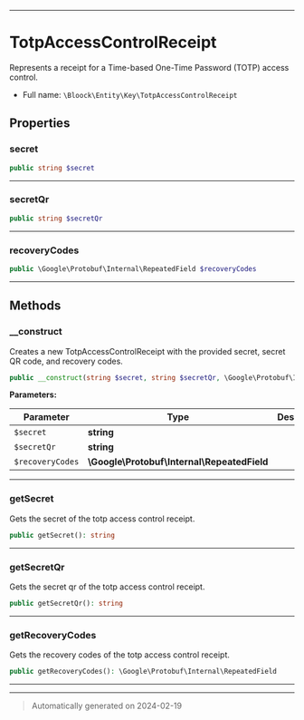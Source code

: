 ***

# TotpAccessControlReceipt

Represents a receipt for a Time-based One-Time Password (TOTP) access control.



* Full name: `\Bloock\Entity\Key\TotpAccessControlReceipt`



## Properties


### secret



```php
public string $secret
```






***

### secretQr



```php
public string $secretQr
```






***

### recoveryCodes



```php
public \Google\Protobuf\Internal\RepeatedField $recoveryCodes
```






***

## Methods


### __construct

Creates a new TotpAccessControlReceipt with the provided secret, secret QR code, and recovery codes.

```php
public __construct(string $secret, string $secretQr, \Google\Protobuf\Internal\RepeatedField $recoveryCodes): mixed
```








**Parameters:**

| Parameter | Type | Description |
|-----------|------|-------------|
| `$secret` | **string** |  |
| `$secretQr` | **string** |  |
| `$recoveryCodes` | **\Google\Protobuf\Internal\RepeatedField** |  |





***

### getSecret

Gets the secret of the totp access control receipt.

```php
public getSecret(): string
```












***

### getSecretQr

Gets the secret qr of the totp access control receipt.

```php
public getSecretQr(): string
```












***

### getRecoveryCodes

Gets the recovery codes of the totp access control receipt.

```php
public getRecoveryCodes(): \Google\Protobuf\Internal\RepeatedField
```












***


***
> Automatically generated on 2024-02-19
